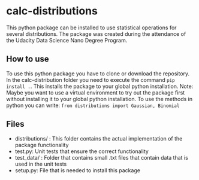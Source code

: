 # calc-distributions
This python package can be installed to use statistical operations for several distributions.
The package was created during the attendance of the Udacity Data Science Nano Degree Program. 

## How to use
To use this python package you have to clone or download the repository. In the calc-distribution folder you need to execute the command `pip install .`.
This installs the package to your global python installation. Note: Maybe you want to use a virtual environment to try out the package first without installing it to your global python installation.
To use the methods in python you can write: `from distributions import Gaussian, Binomial`

## Files
* distributions/ : This folder contains the actual implementation of the package functionality
* test.py: Unit tests that ensure the correct functionality
* test_data/ : Folder that contains small .txt files that contain data that is used in the unit tests
* setup.py: File that is needed to install this package 
